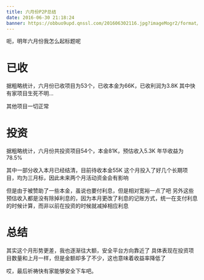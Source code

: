 ```yaml
---
title: 六月份P2P总结
date: 2016-06-30 21:18:24
banner: https://obbuo9upd.qnssl.com/201606302116.jpg?imageMogr2/format/webp
---
```


呃，明年六月份我怎么起标题呢

<!--more-->

# 已收

据粗略统计，六月份已收项目为53个，已收本金为66K，已收利润为3.8K
其中快有家项目生死不明...

其他项目一切正常

# 投资

据粗略统计，六月份共投资项目54个，本金81K，预估收入5.3K
年华收益为78.5%

其中一部分收入本月已经结清，目前待收本金55K
这个月投入了好几个长期项目，均为三月标，因此未来两个月活动资金会有影响

但是由于被赞助了一些本金，虽说也要付利息，但是相对宽裕一点了吧
另外这些预估收入都是没有除掉利息的，因为本月更改了利息的记账方式，统一在支付利息的时候计算，而非以前在投资的时候就减掉相应利息

# 总结

其实这个月形势更差，我也逐渐往大额，安全平台方向靠近了
具体表现在投资项目数量和上月一样，但是金额却多了不少，这也意味着收益率降低了

哎，最后祈祷快有家能够安全下车吧。
